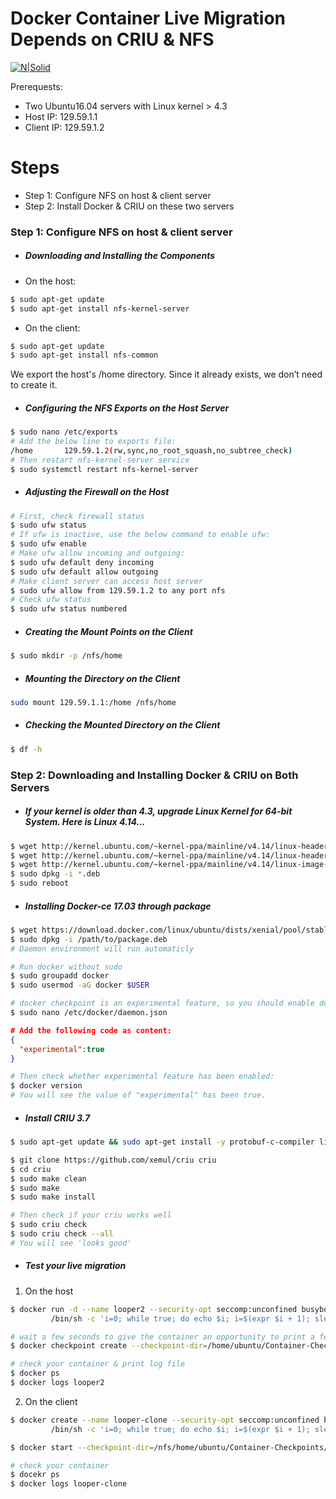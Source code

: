 # Docker Container Live Migration Depends on CRIU & NFS

[![N|Solid](http://training.play-with-docker.com/images/docker-logo.svg)](http://training.play-with-docker.com/images/docker-logo.svg)

Prerequests:

  - Two Ubuntu16.04 servers with Linux kernel > 4.3
  - Host IP: 129.59.1.1
  - Client IP: 129.59.1.2

# Steps

  - Step 1: Configure NFS on host & client server
  - Step 2: Install Docker & CRIU on these two servers

### Step 1: Configure NFS on host & client server

- ##### Downloading and Installing the Components 
- On the host:
```sh
$ sudo apt-get update
$ sudo apt-get install nfs-kernel-server
```
- On the client:
```sh
$ sudo apt-get update
$ sudo apt-get install nfs-common
```
We export the host's /home directory. Since it already exists, we don’t need to create it. 

- ##### Configuring the NFS Exports on the Host Server
```sh
$ sudo nano /etc/exports
# Add the below line to exports file:
/home       129.59.1.2(rw,sync,no_root_squash,no_subtree_check)
# Then restart nfs-kernel-server service
$ sudo systemctl restart nfs-kernel-server
```
- ##### Adjusting the Firewall on the Host
```sh
# First, check firewall status
$ sudo ufw status
# If ufw is inactive, use the below command to enable ufw:
$ sudo ufw enable
# Make ufw allow incoming and outgoing:
$ sudo ufw default deny incoming
$ sudo ufw default allow outgoing
# Make client server can access host server
$ sudo ufw allow from 129.59.1.2 to any port nfs
# Check ufw status
$ sudo ufw status numbered
```
- ##### Creating the Mount Points on the Client
```sh
$ sudo mkdir -p /nfs/home
```
- ##### Mounting the Directory on the Client

```sh
sudo mount 129.59.1.1:/home /nfs/home
```
- ##### Checking the Mounted Directory on the Client
```sh
$ df -h
```
### Step 2: Downloading and Installing Docker & CRIU on Both Servers
- ##### If your kernel is older than 4.3, upgrade Linux Kernel for 64-bit System. Here is Linux 4.14...
``` sh
$ wget http://kernel.ubuntu.com/~kernel-ppa/mainline/v4.14/linux-headers-4.14.0-041400_4.14.0-041400.201711122031_all.deb
$ wget http://kernel.ubuntu.com/~kernel-ppa/mainline/v4.14/linux-headers-4.14.0-041400-generic_4.14.0-041400.201711122031_amd64.deb
$ wget http://kernel.ubuntu.com/~kernel-ppa/mainline/v4.14/linux-image-4.14.0-041400-generic_4.14.0-041400.201711122031_amd64.deb
$ sudo dpkg -i *.deb
$ sudo reboot
```
- ##### Installing Docker-ce 17.03 through package

```sh
$ wget https://download.docker.com/linux/ubuntu/dists/xenial/pool/stable/amd64/docker-ce_17.03.0~ce-0~ubuntu-xenial_amd64.deb
$ sudo dpkg -i /path/to/package.deb
# Daemon environment will run automaticly

# Run docker without sudo
$ sudo groupadd docker
$ sudo usermod -aG docker $USER

# docker checkpoint is an experimental feature, so you should enable docker experimental feature
$ sudo nano /etc/docker/daemon.json
```

```Json
# Add the following code as content:
{
  "experimental":true
}
```
```sh
# Then check whether experimental feature has been enabled:
$ docker version
# You will see the value of "experimental" has been true.
```
- ##### Install CRIU 3.7
```sh
$ sudo apt-get update && sudo apt-get install -y protobuf-c-compiler libprotobuf-c0-dev protobuf-compiler libprotobuf-dev:amd64 gcc build-essential bsdmainutils python git-core asciidoc make htop git curl supervisor cgroup-lite libapparmor-dev libseccomp-dev libprotobuf-dev libprotobuf-c0-dev protobuf-c-compiler protobuf-compiler python-protobuf libnl-3-dev libcap-dev libaio-dev apparmor libnet-dev

$ git clone https://github.com/xemul/criu criu
$ cd criu
$ sudo make clean
$ sudo make 
$ sudo make install

# Then check if your criu works well
$ sudo criu check
$ sudo criu check --all
# You will see 'looks good'
```
- ##### Test your live migration
1. On the host
```sh
$ docker run -d --name looper2 --security-opt seccomp:unconfined busybox \
         /bin/sh -c 'i=0; while true; do echo $i; i=$(expr $i + 1); sleep 1; done'

# wait a few seconds to give the container an opportunity to print a few lines, then
$ docker checkpoint create --checkpoint-dir=/home/ubuntu/Container-Checkpoints/ looper2 checkpoint2

# check your container & print log file
$ docker ps
$ docker logs looper2
```
2. On the client
```sh
$ docker create --name looper-clone --security-opt seccomp:unconfined busybox \
         /bin/sh -c 'i=0; while true; do echo $i; i=$(expr $i + 1); sleep 1; done'

$ docker start --checkpoint-dir=/nfs/home/ubuntu/Container-Checkpoints/ --checkpoint=checkpoint2 looper-clone

# check your container
$ docekr ps
$ docker logs looper-clone
```
